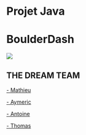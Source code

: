 
# Projet Java
# BoulderDash


![]({{site.baseurl}}//JPU2017-Projet.jpg)


## THE DREAM TEAM

[- Mathieu](https://www.facebook.com/search/top/?q=mathieu%20brisset)

[- Aymeric](https://www.facebook.com/aymeric.lemoine.5)

[- Antoine](https://www.facebook.com/antoine.robert.1610)

[- Thomas](https://www.facebook.com/thomas.buet.5)


